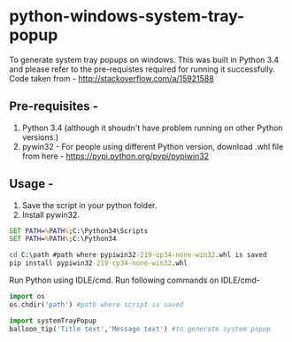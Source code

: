 # python-windows-system-tray-popup
To generate system tray popups on windows. 
This was built in Python 3.4 and please refer to the pre-requistes required for running it successfully. 
Code taken from - http://stackoverflow.com/a/15921588

Pre-requisites - 
-------
1. Python 3.4 (although it shoudn't have problem running on other Python versions.)
2. pywin32 - For people using different Python version, download .whl file from here - https://pypi.python.org/pypi/pypiwin32

Usage - 
-------
1. Save the script in your python folder. 
2. Install pywin32. 

```cmd
SET PATH=%PATH%;C:\Python34\Scripts
SET PATH=%PATH%;C:\Python34

cd C:\path #path where pypiwin32-219-cp34-none-win32.whl is saved
pip install pypiwin32-219-cp34-none-win32.whl
```
Run Python using IDLE/cmd. Run following commands on IDLE/cmd- 

```Python
import os
os.chdir('path') #path where script is saved

import systemTrayPopup
balloon_tip('Title text','Message text') #to generate system popup
```
